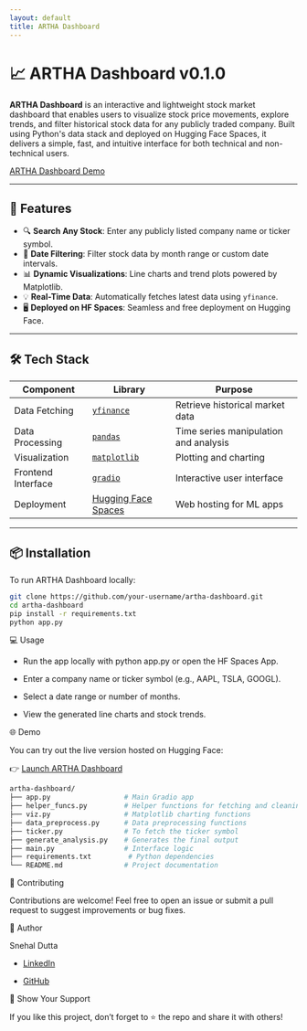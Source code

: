 ```yaml
---
layout: default
title: ARTHA Dashboard
---
```


# 📈 ARTHA Dashboard v0.1.0

**ARTHA Dashboard** is an interactive and lightweight stock market dashboard that enables users to visualize stock price movements, explore trends, and filter historical stock data for any publicly traded company. Built using Python's data stack and deployed on Hugging Face Spaces, it delivers a simple, fast, and intuitive interface for both technical and non-technical users.

[ARTHA Dashboard Demo](https://www.loom.com/share/1a634f2d40ed4b4392a7552910ae23b2?sid=6035a5d9-47de-4d1c-9f64-66f2a767e108)

---

## 🚀 Features

- 🔍 **Search Any Stock**: Enter any publicly listed company name or ticker symbol.
- 📅 **Date Filtering**: Filter stock data by month range or custom date intervals.
- 📊 **Dynamic Visualizations**: Line charts and trend plots powered by Matplotlib.
- 💡 **Real-Time Data**: Automatically fetches latest data using `yfinance`.
- 🖥️ **Deployed on HF Spaces**: Seamless and free deployment on Hugging Face.

---

## 🛠️ Tech Stack

| Component         | Library         | Purpose                                |
|------------------|------------------|----------------------------------------|
| Data Fetching     | [`yfinance`](https://pypi.org/project/yfinance/)  | Retrieve historical market data         |
| Data Processing   | [`pandas`](https://pandas.pydata.org/)           | Time series manipulation and analysis   |
| Visualization     | [`matplotlib`](https://matplotlib.org/)          | Plotting and charting                   |
| Frontend Interface| [`gradio`](https://www.gradio.app/)              | Interactive user interface              |
| Deployment        | [Hugging Face Spaces](https://huggingface.co/spaces) | Web hosting for ML apps             |

---

## 📦 Installation

To run ARTHA Dashboard locally:

```bash
git clone https://github.com/your-username/artha-dashboard.git
cd artha-dashboard
pip install -r requirements.txt
python app.py
```

💻 Usage
- Run the app locally with python app.py or open the HF Spaces App.

- Enter a company name or ticker symbol (e.g., AAPL, TSLA, GOOGL).

- Select a date range or number of months.

- View the generated line charts and stock trends.

🌐 Demo

You can try out the live version hosted on Hugging Face:

👉 [Launch ARTHA Dashboard](https://cryptic003-artha.hf.space/)

```bash
artha-dashboard/
├── app.py                  # Main Gradio app
├── helper_funcs.py         # Helper functions for fetching and cleaning data
├── viz.py                  # Matplotlib charting functions
├── data_preprocess.py      # Data preprocessing functions
├── ticker.py               # To fetch the ticker symbol
├── generate_analysis.py    # Generates the final output
├── main.py                 # Interface logic
├── requirements.txt         # Python dependencies
└── README.md               # Project documentation
```

🤝 Contributing

Contributions are welcome! Feel free to open an issue or submit a pull request to suggest improvements or bug fixes.

🧠 Author

Snehal Dutta

- [LinkedIn](https://www.linkedin.com/in/snehal-python)

- [GitHub](https://github.com/snehaldutta)

🌟 Show Your Support

If you like this project, don’t forget to ⭐ the repo and share it with others!
